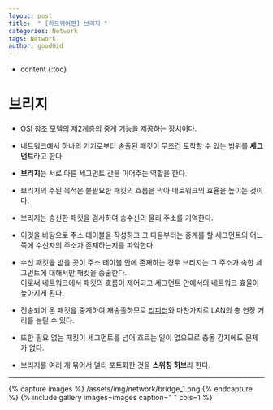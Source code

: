 ```yaml
---
layout: post
title:  " [하드웨어편] 브리지 "
categories: Network
tags: Network
author: goodGid
---
```

* content
{:toc}


# 브리지

* OSI 참조 모델의 제2계층의 중계 기능을 제공하는 장치이다.

* 네트워크에서 하나의 기기로부터 송출된 패킷이 무조건 도착할 수 있는 범위를 <b>세그먼트</b>라고 한다.

* <b>브리지</b>는 서로 다른 세그먼트 간을 이어주는 역할을 한다.

* 브리지의 주된 목적은 불필요한 패킷의 흐름을 막아 네트워크의 효율을 높이는 것이다.

* 브리지는 송신한 패킷을 검사하여 송수신의 물리 주소를 기억한다.

* 이것을 바탕으로 주소 테이블을 작성하고 그 다음부터는 중계를 할 세그먼트의 어느 쪽에 수신자의 주소가 존재하는지를 파악한다.

* 수신 패킷을 받을 곳이 주소 테이블 안에 존재하는 경우 브리지는 그 주소가 속한 세그먼트에 대해서만 패킷을 송출한다. <br> 이로써 네트워크에서 패킷의 흐름이 제어되고 세그먼트 안에서의 네트워크 효율이 높아지게 된다.

* 전송되어 온 패킷을 중계하여 재송출하므로 [리피터](https://goodgid.github.io/Repeater/)와 마찬가지로 LAN의 총 연장 거리를 늘릴 수 있다.

* 또한 필요 없는 패킷이 세그먼트를 넘어 흐르는 일이 없으므로 충돌 감지에도 문제가 없다.

* 브리지를 여러 개 묶어서 멀티 포트화한 것을 <b>스위칭 허브</b>라 한다.


---

{% capture images %}
    /assets/img/network/bridge_1.png
{% endcapture %}
{% include gallery images=images caption=" " cols=1 %}

